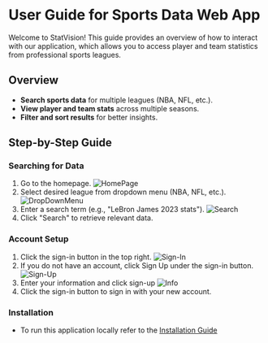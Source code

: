 #  User Guide for Sports Data Web App

Welcome to StatVision! This guide provides an overview of how to interact with our application, which allows you to access player and team statistics from professional sports leagues.

##  Overview
- **Search sports data** for multiple leagues (NBA, NFL, etc.).
- **View player and team stats** across multiple seasons.
- **Filter and sort results** for better insights.

## Step-by-Step Guide
###  Searching for Data
1. Go to the homepage.
   ![HomePage](Screenshots/home.png)
2. Select desired league from dropdown menu (NBA, NFL, etc.).
   ![DropDownMenu](Screenshots/searchnotext.png)
3. Enter a search term (e.g., "LeBron James 2023 stats").
   ![Search](Screenshots/searchbronnyjames.png)
4. Click "Search" to retrieve relevant data.

### Account Setup 
1. Click the sign-in button in the top right.
   ![Sign-In](Screenshots/Signin.png)
2. If you do not have an account, click Sign Up under the sign-in button.
   ![Sign-Up](Screenshots/signin.png)
3. Enter your information and click sign-up
   ![Info](Screenshots/signup.png)  
4. Click the sign-in button to sign in with your new account. 

### Installation
- To run this application locally refer to the [Installation Guide](Installation_Guide.md)
